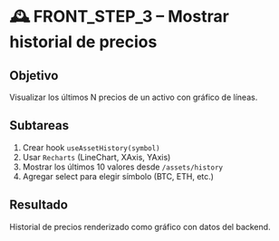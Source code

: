 # 🕰 FRONT_STEP_3 – Mostrar historial de precios

## Objetivo

Visualizar los últimos N precios de un activo con gráfico de líneas.

## Subtareas

1. Crear hook `useAssetHistory(symbol)`
2. Usar `Recharts` (LineChart, XAxis, YAxis)
3. Mostrar los últimos 10 valores desde `/assets/history`
4. Agregar select para elegir símbolo (BTC, ETH, etc.)

## Resultado

Historial de precios renderizado como gráfico con datos del backend.